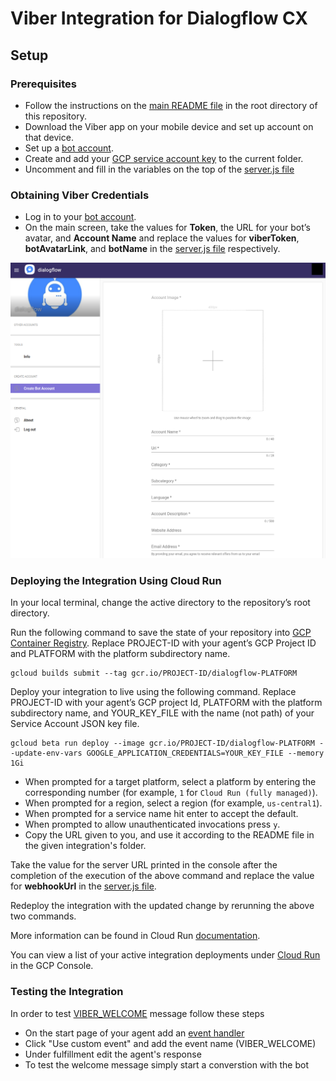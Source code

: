 # Viber Integration for Dialogflow CX

## Setup

### Prerequisites

- Follow the instructions on the [main README file](https://github.com/GoogleCloudPlatform/dialogflow-integrations#readme) in the root directory of this repository.
- Download the Viber app on your mobile device and set up account on that device.
- Set up a [bot account](https://partners.viber.com).
- Create and add your [GCP service account key](https://cloud.google.com/iam/docs/creating-managing-service-account-keys) to the current folder.
- Uncomment and fill in the variables on the top of the [server.js file](https://github.com/GoogleCloudPlatform/dialogflow-integrations/blob/beff4b43b8a7545ea6187735480b91e7f57000ee/cx/viber/server.js#L15) 

### Obtaining Viber Credentials

- Log in to your [bot account](https://partners.viber.com). 
- On the main
screen, take the values for __Token__, the URL for your bot’s avatar, and __Account Name__ and replace the values for __viberToken__, __botAvatarLink__, and __botName__ in the [server.js file](https://github.com/GoogleCloudPlatform/dialogflow-integrations/blob/beff4b43b8a7545ea6187735480b91e7f57000ee/cx/viber/server.js#L18-L20) respectively. 

![alt text](images/viber-obtain-viber-credentials.png)

### Deploying the Integration Using Cloud Run

In your local terminal, change the active directory to the repository’s root directory.

Run the following command to save the state of your repository into [GCP Container Registry](https://console.cloud.google.com/gcr/). Replace PROJECT-ID with your agent’s GCP Project ID and PLATFORM with the platform subdirectory name.

```shell
gcloud builds submit --tag gcr.io/PROJECT-ID/dialogflow-PLATFORM
```

Deploy your integration to live using the following command. Replace PROJECT-ID with your agent’s GCP project Id, PLATFORM with the platform subdirectory name, and YOUR_KEY_FILE with the name (not path) of your Service Account JSON key file.

```shell
gcloud beta run deploy --image gcr.io/PROJECT-ID/dialogflow-PLATFORM --update-env-vars GOOGLE_APPLICATION_CREDENTIALS=YOUR_KEY_FILE --memory 1Gi
```

- When prompted for a target platform, select a platform by entering the corresponding number (for example, ``1`` for ``Cloud Run (fully managed)``).
 - When prompted for a region, select a region (for example, ``us-central1``).
 - When prompted for a service name hit enter to accept the default.
 - When prompted to allow unauthenticated invocations press ``y``.
 - Copy the URL given to you, and use it according to the README file in the
 given integration's folder.

Take the value for the server URL printed in the console after the completion of the execution of the above command and replace the value for __webhookUrl__ in the [server.js file](https://github.com/GoogleCloudPlatform/dialogflow-integrations/blob/beff4b43b8a7545ea6187735480b91e7f57000ee/cx/viber/server.js#L16). 

Redeploy the integration with the updated change by rerunning the above two commands. 

More information can be found in Cloud Run
[documentation](https://cloud.google.com/run/docs/deploying).

You can view a list of your active integration deployments under [Cloud Run](https://console.cloud.google.com/run) in the GCP Console.

### Testing the Integration

In order to test [VIBER_WELCOME](https://github.com/GoogleCloudPlatform/dialogflow-integrations/blob/beff4b43b8a7545ea6187735480b91e7f57000ee/cx/viber/server.js#L65) message follow these steps
* On the start page of your agent add an [event handler](https://cloud.google.com/dialogflow/cx/docs/concept/handler#event)
* Click "Use custom event" and add the event name (VIBER_WELCOME)
* Under fulfillment edit the agent's response
* To test the welcome message simply start a converstion with the bot 


